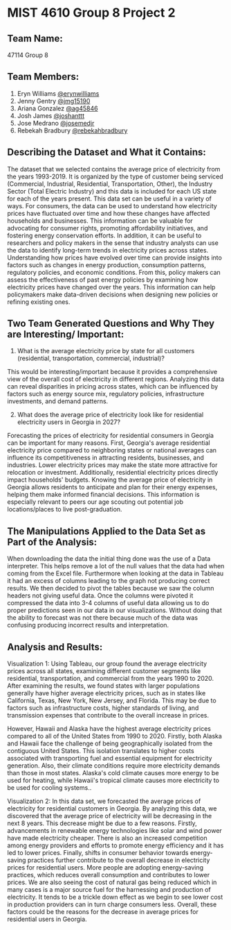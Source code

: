 # MIST 4610 Group 8 Project 2


## Team Name:
47114 Group 8

## Team Members:
1. Eryn Williams [@erynwilliams]()
3. Jenny Gentry [@jmg15190](https://github.com/jmg15190/MISTProject2)
4. Ariana Gonzalez [@ag45846](https://github.com/ag45846/MISTProject2-Group8)
5. Josh James [@joshanttt]()
6. Jose Medrano [@josemedjr]()
7. Rebekah Bradbury [@rebekahbradbury]()


## Describing the Dataset and What it Contains:
The dataset that we selected contains the average price of electricity from the years 1993-2019. It is organized by the type of customer being serviced (Commercial, Industrial, Residential, Transportation, Other), the Industry Sector (Total Electric Industry) and this data is included for each US state for each of the years present. This data set can be useful in a variety of ways. For consumers, the data can be used to understand how electricity prices have fluctuated over time and how these changes have affected households and businesses. This information can be valuable for advocating for consumer rights, promoting affordability initiatives, and fostering energy conservation efforts. In addition, it can be useful to researchers and policy makers in the sense that industry analysts can use the data to identify long-term trends in electricity prices across states. Understanding how prices have evolved over time can provide insights into factors such as changes in energy production, consumption patterns, regulatory policies, and economic conditions. From this, policy makers can assess the effectiveness of past energy policies by examining how electricity prices have changed over the years. This information can help policymakers make data-driven decisions when designing new policies or refining existing ones.


## Two Team Generated Questions and Why They are Interesting/ Important:
1. What is the average electricity price by state for all customers (residential, transportation, commercial, industrial)?
   
This would be interesting/important because it provides a comprehensive view of the overall cost of electricity in different regions. Analyzing this data can reveal disparities in pricing across states, which can be influenced by factors such as energy source mix, regulatory policies, infrastructure investments, and demand patterns. 

2. What does the average price of electricity look like for residential electricity users in Georgia in 2027?
   
Forecasting the prices of electricity for residential consumers in Georgia can be important for many reasons. First, Georgia's average residential electricity price compared to neighboring states or national averages can influence its competitiveness in attracting residents, businesses, and industries. Lower electricity prices may make the state more attractive for relocation or investment. Additionally, residential electricity prices directly impact households' budgets. Knowing the average price of electricity in Georgia allows residents to anticipate and plan for their energy expenses, helping them make informed financial decisions. This information is especially relevant to peers our age scouting out potential job locations/places to live post-graduation. 


## The Manipulations Applied to the Data Set as Part of the Analysis:
When downloading the data the initial thing done was the use of a Data interpreter. This helps remove a lot of the null values that the data had when coming from the Excel file. Furthermore when looking at the data in Tableau it had an excess of columns leading to the graph not producing correct results. We then decided to pivot the tables because we saw the column headers not giving useful data. Once the columns were pivoted it compressed the data into 3-4 columns of useful data allowing us to do proper predictions seen in our data in our visualizations. Without doing that the ability to forecast was not there because much of the data was confusing producing incorrect results and interpretation.


## Analysis and Results:
Visualization 1: Using Tableau, our group found the average electricity prices across all states, examining different customer segments like residential, transportation, and commercial from the years 1990 to 2020. After examining the results, we found states with larger populations generally have higher average electricity prices, such as in states like California, Texas, New York, New Jersey, and Florida. This may be due to  factors such as infrastructure costs, higher standards of living, and transmission expenses that contribute to the overall increase in prices.

However,  Hawaii and Alaska have the highest average electricity prices compared to all of the United States from 1990 to 2020. Firstly, both Alaska and Hawaii face the challenge of being geographically isolated from the contiguous United States. This isolation translates to higher costs associated with transporting fuel and essential equipment for electricity generation. Also, their climate conditions require more electricity demands than those in most states. Alaska's cold climate causes more energy to be used for heating, while Hawaii's tropical climate causes more electricity to be used for cooling systems.. 

Visualization 2: In this data set, we forecasted the average prices of electricity for residential customers in Georgia. By analyzing this data, we discovered that the average price of electricity will be decreasing in the next 8 years. This decrease might be due to a few reasons. Firstly, advancements in renewable energy technologies like solar and wind power have made electricity cheaper. There is also an increased competition among energy providers and efforts to promote energy efficiency and it has led to lower prices. Finally, shifts in consumer behavior towards energy-saving practices further contribute to the overall decrease in electricity prices for residential users. More people are adopting energy-saving practices, which reduces overall consumption and contributes to lower prices. We are also seeing the cost of natural gas being reduced which in many cases  is a major source fuel for the harnessing and production of electricity.  It tends to be a trickle down effect as we begin to see lower cost in production providers can in turn charge consumers less. Overall, these factors could be the reasons for the decrease in average prices for residential users in Georgia.

